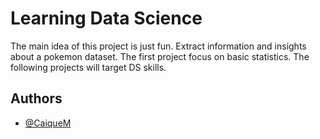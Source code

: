 
# Learning Data Science

The main idea of this project is just fun. Extract information and insights about a pokemon dataset. The first project focus on basic statistics. The following projects will target DS skills.

## Authors

- [@CaiqueM](https://www.github.com/CaiqueM)

  